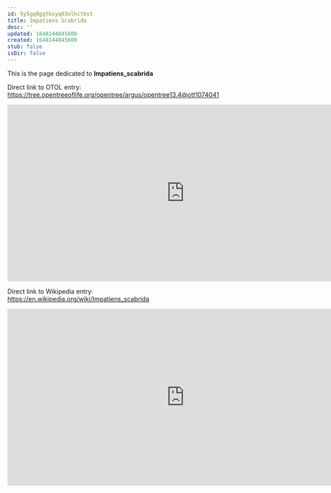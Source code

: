 ```yaml
---
id: 5y5gq0gqtksyq03nlhctbst
title: Impatiens Scabrida
desc: ''
updated: 1648144045600
created: 1648144045600
stub: false
isDir: false
---
```

This is the page dedicated to **Impatiens_scabrida**


Direct link to OTOL entry: https://tree.opentreeoflife.org/opentree/argus/opentree13.4@ott1074041



<html>
    <body>
    <iframe src="https://tree.opentreeoflife.org/opentree/argus/opentree13.4@ott1074041"
    width="800" height="400" frameborder="0" allowfullscreen> </iframe>
    </body>
</html>
    


Direct link to Wikipedia entry: https://en.wikipedia.org/wiki/Impatiens_scabrida



<html>
    <body>
    <iframe src="https://en.wikipedia.org/wiki/Impatiens_scabrida"
    width="800" height="400" frameborder="0" allowfullscreen> </iframe>
    </body>
</html>
    
